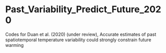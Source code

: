 # Past_Variability_Predict_Future_2020
Codes for Duan et al. (2020) (under review), Accurate estimates of past spatiotemporal temperature variability could strongly constrain future warming
